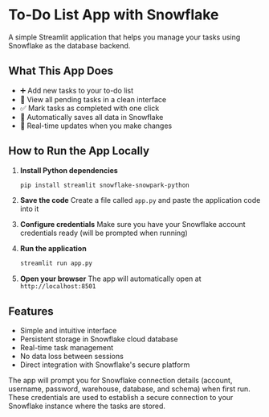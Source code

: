 # To-Do List App with Snowflake

A simple Streamlit application that helps you manage your tasks using Snowflake as the database backend.

## What This App Does

- ➕ Add new tasks to your to-do list
- 📝 View all pending tasks in a clean interface
- ✅ Mark tasks as completed with one click
- 💾 Automatically saves all data in Snowflake
- 🔄 Real-time updates when you make changes

## How to Run the App Locally

1. **Install Python dependencies**
   ```bash
   pip install streamlit snowflake-snowpark-python
   ```

2. **Save the code**
   Create a file called `app.py` and paste the application code into it

3. **Configure credentials**
   Make sure you have your Snowflake account credentials ready (will be prompted when running)

4. **Run the application**
   ```bash
   streamlit run app.py
   ```

5. **Open your browser**
   The app will automatically open at `http://localhost:8501`

## Features

- Simple and intuitive interface
- Persistent storage in Snowflake cloud database
- Real-time task management
- No data loss between sessions
- Direct integration with Snowflake's secure platform

The app will prompt you for Snowflake connection details (account, username, password, warehouse, database, and schema) when first run. These credentials are used to establish a secure connection to your Snowflake instance where the tasks are stored.
